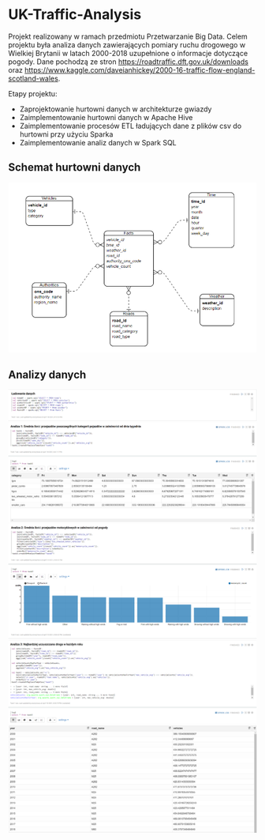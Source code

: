 # UK-Traffic-Analysis

Projekt realizowany w ramach przedmiotu Przetwarzanie Big Data. Celem projektu była analiza danych zawierających pomiary ruchu drogowego w Wielkiej Brytanii w latach 2000-2018 uzupełnione o 
informacje dotyczące pogody. Dane pochodzą ze stron https://roadtraffic.dft.gov.uk/downloads oraz https://www.kaggle.com/daveianhickey/2000-16-traffic-flow-england-scotland-wales.

Etapy projektu:
- Zaprojektowanie hurtowni danych w architekturze gwiazdy
- Zaimplementowanie hurtowni danych w Apache Hive
- Zaimplementowanie procesów ETL ładujących dane z plików csv do hurtowni przy użyciu Sparka
- Zaimplementowanie analiz danych w Spark SQL

## Schemat hurtowni danych
![alt text](https://github.com/HenryTy/UK-Traffic-Analysis/blob/master/warehouse_diagram.PNG)

## Analizy danych
![alt text](https://github.com/HenryTy/UK-Traffic-Analysis/blob/master/analysis_results/1.PNG)
![alt text](https://github.com/HenryTy/UK-Traffic-Analysis/blob/master/analysis_results/2.PNG)
![alt text](https://github.com/HenryTy/UK-Traffic-Analysis/blob/master/analysis_results/3.PNG)
![alt text](https://github.com/HenryTy/UK-Traffic-Analysis/blob/master/analysis_results/4.PNG)
![alt text](https://github.com/HenryTy/UK-Traffic-Analysis/blob/master/analysis_results/5.PNG)
